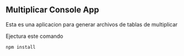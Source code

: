 
## Multiplicar Console App

Esta es una aplicacion para generar archivos de tablas de multiplicar

Ejectura este comando


```
npm install
```